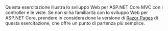 Questa esercitazione illustra lo sviluppo Web per ASP.NET Core MVC con i controller e le viste. Se non si ha familiarità con lo sviluppo Web per ASP.NET Core, prendere in considerazione la versione di [Razor Pages](xref:tutorials/razor-pages/razor-pages-start) di questa esercitazione, che offre un punto di partenza più semplice.
